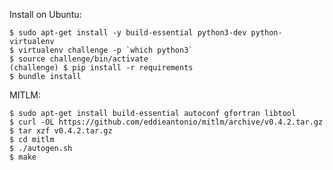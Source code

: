 Install on Ubuntu:

    $ sudo apt-get install -y build-essential python3-dev python-virtualenv
    $ virtualenv challenge -p `which python3`
    $ source challenge/bin/activate
    (challenge) $ pip install -r requirements
    $ bundle install

MITLM:

    $ sudo apt-get install build-essential autoconf gfortran libtool
    $ curl -OL https://github.com/eddieantonio/mitlm/archive/v0.4.2.tar.gz
    $ tar xzf v0.4.2.tar.gz
    $ cd mitlm
    $ ./autogen.sh
    $ make

